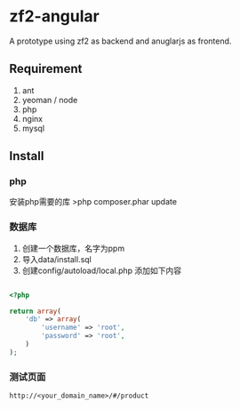 zf2-angular
===========

A prototype using zf2 as backend and anuglarjs as frontend.

## Requirement

1. ant
2. yeoman / node
3. php
4. nginx
5. mysql

## Install

### php

安装php需要的库
    >php composer.phar update
    
### 数据库

1. 创建一个数据库，名字为ppm
2. 导入data/install.sql
3. 创建config/autoload/local.php 添加如下内容

```php

<?php

return array(
    'db' => array(
        'username' => 'root',
        'password' => 'root',
    )
);

```

### 测试页面
    http://<your_domain_name>/#/product


